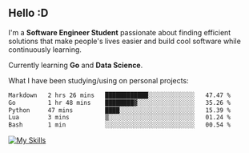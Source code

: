 ## Hello :D

I'm a **Software Engineer Student** passionate about finding efficient solutions that make people's lives easier and build cool software while continuously learning. 

Currently learning **Go** and **Data Science**.

What I have been studying/using on personal projects:
<!--START_SECTION:waka-->

```txt
Markdown   2 hrs 26 mins   ████████████░░░░░░░░░░░░░   47.47 %
Go         1 hr 48 mins    ████████▓░░░░░░░░░░░░░░░░   35.26 %
Python     47 mins         ████░░░░░░░░░░░░░░░░░░░░░   15.39 %
Lua        3 mins          ▒░░░░░░░░░░░░░░░░░░░░░░░░   01.24 %
Bash       1 min           ░░░░░░░░░░░░░░░░░░░░░░░░░   00.54 %
```

<!--END_SECTION:waka-->

[![My Skills](https://skillicons.dev/icons?i=dotnet,py,selenium,html,css,js,jquery,linux,c,md)](https://skillicons.dev)
